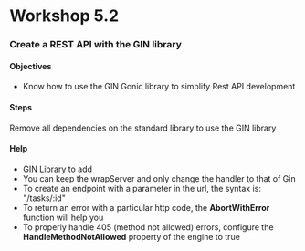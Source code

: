 # Workshop 5.2
### Create a REST API with the GIN library

#### Objectives

* Know how to use the GIN Gonic library to simplify Rest API development

#### Steps

Remove all dependencies on the standard library to use the GIN library

#### Help

* [GIN Library](github.com/gin-gonic/gin) to add
* You can keep the wrapServer and only change the handler to that of Gin
* To create an endpoint with a parameter in the url, the syntax is: "/tasks/:id"
* To return an error with a particular http code, the **AbortWithError** function will help you
* To properly handle 405 (method not allowed) errors, configure the **HandleMethodNotAllowed** property of the engine to true